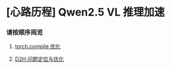 # [心路历程] Qwen2.5 VL 推理加速

### 请按顺序阅览

1. [torch.compile 优化](torch_compile.md)

2. [D2H 问题定位与优化](attention_d2h.md)
